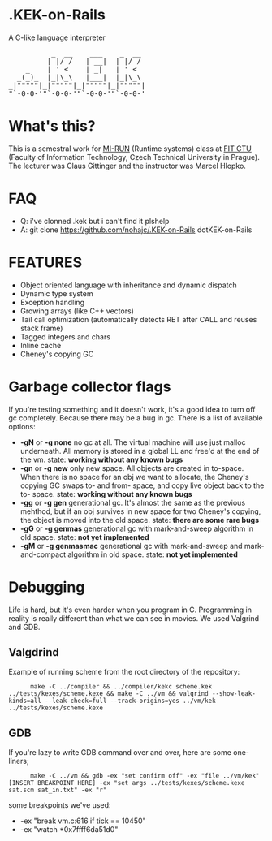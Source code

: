 # .KEK-on-Rails
A C-like language interpreter
<pre>
          _  __    ___    _  __  
         | |/ /   | __|  | |/ /  
    _    | ' <    | _|   | ' <   
  _(_)_  |_|\_\   |___|  |_|\_\  
_|"""""|_|"""""|_|"""""|_|"""""| 
"`-0-0-'"`-0-0-'"`-0-0-'"`-0-0-' 
</pre>

# What's this?
This is a semestral work for [MI-RUN](https://edux.fit.cvut.cz/courses/MI-RUN/en/start) (Runtime systems) class at [FIT CTU](http://fit.cvut.cz/en) (Faculty of Information Technology, Czech Technical University in Prague). The lecturer was 
Claus Gittinger and the instructor was Marcel Hlopko.

# FAQ

- Q: i've clonned .kek but i can't find it plshelp
- A: git clone https://github.com/nohajc/.KEK-on-Rails dotKEK-on-Rails

# FEATURES
- Object oriented language with inheritance and dynamic dispatch
- Dynamic type system
- Exception handling
- Growing arrays (like C++ vectors)
- Tail call optimization (automatically detects RET after CALL and reuses stack frame)
- Tagged integers and chars
- Inline cache
- Cheney's copying GC

# Garbage collector flags
If you're testing something and it doesn't work, it's a good idea to turn off gc completely. Because there may be a bug in gc. There is a list of available options:
 - **-gN** or **-g none** no gc at all. The virtual machine will use just malloc underneath. All memory is stored in a global LL and free'd at the end of the vm. state: **working without any known bugs**
 - **-gn** or **-g new** only new space. All objects are created in to-space. When there is no space for an obj we want to allocate, the Cheney's copying GC swaps to- and from- space, and copy live object back to the to- space. state: **working without any known bugs**
 - **-gg** or **-g gen** generational gc. It's almost the same as the previous mehthod, but if an obj survives in new space for two Cheney's copying, the object is moved into the old space. state: **there are some rare bugs**
 - **-gG** or **-g genmas** generational gc with mark-and-sweep algorithm in old space. state: **not yet implemented**
 - **-gM** or **-g genmasmac** generational gc with mark-and-sweep and mark-and-compact algorithm in old space. state: **not yet implemented**

# Debugging
Life is hard, but it's even harder when you program in C. Programming in reality is really different than what we can see in movies. We used Valgrind and GDB.

## Valgdrind
Example of running scheme from the root directory of the repository:

          make -C ../compiler && ../compiler/kekc scheme.kek ../tests/kexes/scheme.kexe && make -C ../vm && valgrind --show-leak-kinds=all --leak-check=full --track-origins=yes ../vm/kek ../tests/kexes/scheme.kexe

## GDB
If you're lazy to write GDB command over and over, here are some one-liners;

          make -C ../vm && gdb -ex "set confirm off" -ex "file ../vm/kek" [INSERT BREAKPOINT HERE] -ex "set args ../tests/kexes/scheme.kexe sat.scm sat_in.txt" -ex "r"

some breakpoints we've used:
 - -ex "break vm.c:616 if tick == 10450"
 - -ex "watch *0x7ffff6da51d0"
